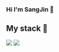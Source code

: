 ### Hi I'm SangJin 👋

<!--
**lsj0202/lsj0202** is a ✨ _special_ ✨ repository because its `README.md` (this file) appears on your GitHub profile.

Here are some ideas to get you started:

- 🔭 I’m currently working on ...
- 🌱 I’m currently learning ...
- 👯 I’m looking to collaborate on ...
- 🤔 I’m looking for help with ...
- 💬 Ask me about ...
- 📫 How to reach me: ...
- 😄 Pronouns: ...
- ⚡ Fun fact: ...
-->
<h2>My stack 🌱</h2>
<img src="https://img.shields.io/badge/HTML5-red?style=flat-square&logo=HTML5&logoColor=white"/>
<img src="https://img.shields.io/badge/HTML-3DDC84?style=flat-square&logo=Android&logoColor=white"/>
